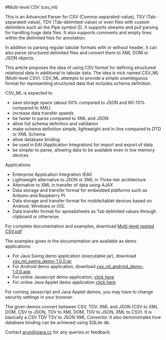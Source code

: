 #Multi-level CSV (csv_ml)

This is an Advanced Parser for CSV (Comma-separated-value), TSV (Tab-separated-value), TDV (Tab-delimited-value) or even files with custom delimiters such as the Pipe symbol (|).  It supports streams and pull parsing for handling huge data files.  It also supports comments and empty lines within the delimited files for annotation.

In addition to parsing regular tabular formats with or without header, it can also parse structured delimited files and convert them to XML DOM or JSON objects.

This article proposes the idea of using CSV format for defining structured relational data in additional to tabular data. The idea is nick named CSV_ML (Multi-level CSV). CSV_ML attempts to provide a simple unambiguous format for representing structured data that includes schema definition.

CSV_ML is expected to
- save storage space (about 50% compared to JSON and 60-70% compared to XML)
- increase data transfer speeds
- be faster to parse compared to XML and JSON
- allow full schema definition and validation
- make schema definition simple, lightweight and in-line compared to DTD or XML Schema
- allow database binding
- be used in EAI (Application Integration) for import and export of data
- be simpler to parse, allowing data to be available even in low memory devices

Applications
- Enterprise Application Integration (EAI)
- Lightweight alternative to JSON or XML in Three-tier architecture
- Alternative to XML in transfer of data using AJAX
- Data storage and transfer format for embedded platforms such as Arduino and Raspberry PI.
- Data storage and transfer format for mobile/tablet devices based on Android, Windows or iOS.
- Data transfer format for spreadsheets as Tab delimited values through clipboard or otherwise.
    
For complete documentation and examples, download [Multi-level nested CSV.pdf](http://siara.cc/csv_ml/Multi-level%20nested%20CSV%20TDV.pdf)

The examples given in the documentation are available as demo applications:
* For Java Swing demo application (executable jar), download [csv_ml_swing_demo-1.0.0.jar](http://siara.cc/csv_ml/csv_ml_swing_demo-1.0.0.jar)
* For Android demo application, download [csv_ml_android_demo-1.0.0.apk](http://siara.cc/csv_ml/csv_ml_android_demo-1.0.0.apk)
* For online Javascript demo application, [click here](http://siara.cc/csv_ml/csv_ml_js.html)
* For online Java Applet demo application [click here](http://siara.cc/csv_ml/csv_ml_applet_demo.html)

For running Javascript and Java Applet demos, you may have to change security settings in your browser.

The given demos convert between CSV, TDV. XML and JSON (CSV to XML DOM, CSV to JSON, TDV to XML DOM, TDV to JSON, XML to CSV). It is basically a CSV TDV TSV to JSON XML Convertor. It also demonstrates how database binding can be achieved using SQLite db.

Contact arun@siara.cc for any queries or feedback.
